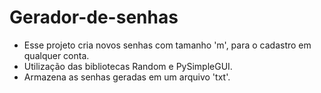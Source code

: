 # Gerador-de-senhas

  * Esse projeto cria novos senhas com tamanho 'm', para o cadastro em qualquer conta.
  * Utilização das bibliotecas Random e PySimpleGUI.
  * Armazena as senhas geradas em um arquivo 'txt'.
